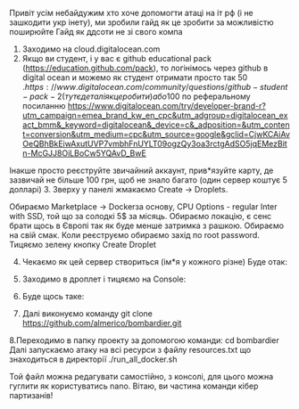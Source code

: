 Привіт усім небайдужим хто хоче допомогти атаці на іт рф (і не зашкодити укр інету), ми зробили гайд як це зробити за можливістю поширюйте 
Гайд як ддсоти не зі свого компа 
1. Заходимо на cloud.digitalocean.com
2. Якщо ви студент, і у вас є github educational pack (https://education.github.com/pack), то логінімось через github в digital ocean и можемо як студент отримати просто так 50 $. https://www.digitalocean.com/community/questions/github-student-pack-2 (тут є деталі як це робити) або 100$ по реферальному посиланню https://www.digitalocean.com/try/developer-brand-r?utm_campaign=emea_brand_kw_en_cpc&utm_adgroup=digitalocean_exact_bmm&_keyword=digitalocean&_device=c&_adposition=&utm_content=conversion&utm_medium=cpc&utm_source=google&gclid=CjwKCAiAvOeQBhBkEiwAxutUVP7vmbhFnUYLT09ogzQy3oa3rctgAdSO5jqEMezBitn-McGJJ8OiLBoCw5YQAvD_BwE

Інакше просто реєструйте звичайний аккаунт, прив*язуйте карту, де зазвичай не більше 100 грн, щоб не знало багато (один сервер коштує 5 долларі)
3. Зверху у панелі  жмакаємо Create -> Droplets. 



Обираємо Marketplace -> Dockerза основу, CPU Options - regular Inter with SSD, той що за солодкі 5$ за місяць. Обираємо локацію, є сенс брати щось в Європі так як буде менше затримка з рашкою. Обираємо на свій смак.  Коли реєструємо обираємо захід по root password.  Тицяємо зелену кнопку Create Droplet






4. Чекаємо як цей  сервер створиться (ім*я у кожного різне)
Буде отак:
5. Заходимо в дроплет і тицяємо на Console:

6. Буде щось таке:
7. Далі виконуємо команду git clone https://github.com/almerico/bombardier.git

8.Переходимо в папку проекту за допомогою команди: cd bombardier  
Далі запускаємо атаку на всі ресурси з файлу resources.txt що знаходиться в директорії
./run_all_docker.sh

Той файл можна редагувати самостійно, з консолі, для цього можна гуглити як користуватись nano.
Вітаю, ви частина команди кібер партизанів!
